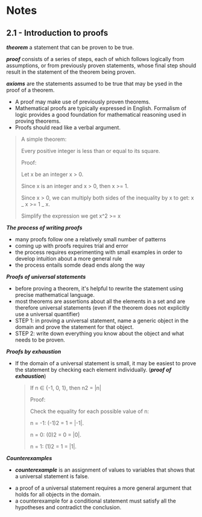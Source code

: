 # Notes

## 2.1 - Introduction to proofs

**_theorem_** a statement that can be proven to be true.

**_proof_** consists of a series of steps, each of which follows logically from assumptions, or from previously proven statements, whose final step should result in the statement of the theorem being proven.

**_axioms_** are the statements assumed to be true that may be ysed in the proof of a theorem.

- A proof may make use of previously proven theorems.
- Mathematical proofs are typically expressed in English. Formalism of logic provides a good foundation for mathematical reasoning used in proving theorems.
- Proofs should read like a verbal argument.

> A simple theorem:
>
> Every positive integer is less than or equal to its square.
>
> Proof:
>
> Let x be an integer x > 0.
>
> Since x is an integer and x > 0, then x >= 1.
>
> Since x > 0, we can multiply both sides of the inequality by x to get: x _ x >= 1 _ x.
>
> Simplify the expression we get x^2 >= x

**_The process of writing proofs_**

- many proofs follow one a relatively small number of patterns
- coming up with proofs requires trial and error
- the process requires experimenting with small examples in order to develop intuition about a more general rule
- the process entails somde dead ends along the way

**_Proofs of universal statements_**

- before proving a theorem, it's helpful to rewrite the statement using precise mathematical language.
- most theorems are assertions about all the elements in a set and are therefore universal statements (even if the theorem does not explicitly use a universal quantifier)
- STEP 1: in proving a universal statement, name a generic object in the domain and prove the statement for that object.
- STEP 2: write down everything you know about the object and what needs to be proven.

**_Proofs by exhaustion_**

- If the domain of a universal statement is small, it may be easiest to prove the statement by checking each element individually. (**_proof of exhaustion_**)
  > If n ∈ {-1, 0, 1}, then n2 = |n|
  >
  > Proof:
  >
  > Check the equality for each possible value of n:
  >
  > n = -1: (-1)2 = 1 = |-1|.
  >
  > n = 0: (0)2 = 0 = |0|.
  >
  > n = 1: (1)2 = 1 = |1|.

**_Counterexamples_** 
* **_counterexample_** is an assignment of values to variables that shows that a universal statement is false.

- a proof of a universal statement requires a more general argument that holds for all objects in the domain.
- a counterexample for a conditional statement must satisfy all the hypotheses and contradict the conclusion.
